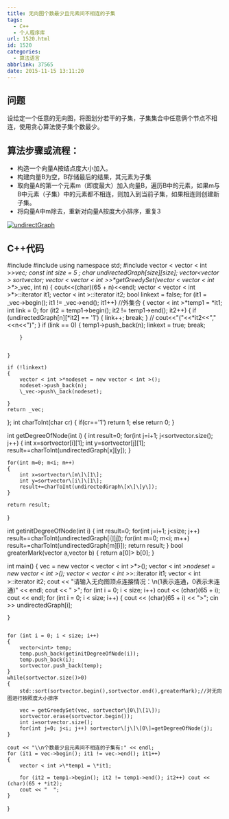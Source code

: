 ```yaml
---
title: 无向图个数最少且元素间不相连的子集
tags:
  - C++
  - 个人程序库
url: 1520.html
id: 1520
categories:
  - 算法语言
abbrlink: 37565
date: 2015-11-15 13:11:20
---
```


问题
--

设给定一个任意的无向图，将图划分若干的子集，子集集合中任意俩个节点不相连，使用贪心算法使子集个数最少。

**算法步骤或流程：**
------------

*   构造一个向量A按结点度大小加入。
*   构建向量B为空，B存储最后的结果，其元素为子集
*   取向量A的第一个元素m（即度最大）加入向量B，遍历B中的元素，如果m与B中元素（子集）中的元素都不相连，则加入到当前子集，如果相连则创建新子集。
*   将向量A中m除去，重新对向量A按度大小排序，重复3

[![undirectGraph](http://wangbaiyuan.cn/wp-content/uploads/2015/11/undirectGraph.png)](http://wangbaiyuan.cn/wp-content/uploads/2015/11/undirectGraph.png)

C++代码
-----

#include<iostream>
#include <algorithm>
using namespace std;
#include<vector>
vector < vector < int >*>*vec;
const int size = 5 ;
char undirectedGraph\[size\]\[size\];
vector<vector<int> > sortvector;
vector < vector < int >*>\*getGreedySet(vector < vector < int >\*>*_vec, int n)
{
    cout<<(char)(65 + n)<<endl;
    vector < vector < int >*>::iterator it1;
    vector < int >::iterator it2;
    bool linkext = false;
    for (it1 = \_vec->begin(); it1 != \_vec->end(); it1++)  //外集合
    {
        vector < int >\*temp1 = \*it1;
        int link = 0;
        for (it2 = temp1->begin(); it2 != temp1->end(); it2++)
        {
            if (undirectedGraph\[n\]\[*it2\] == '1')
            {
                link++;
                break;
            }
// cout<<"("<<*it2<<","<<n<<")";
        }
        if (link == 0)
        {
            temp1->push_back(n);
            linkext = true;
            break;

        }


    }

    if (!linkext)
    {
        vector < int >*nodeset = new vector < int >();
        nodeset->push_back(n);
        \_vec->push\_back(nodeset);

    }
    return _vec;
};
int charToInt(char cr)
{
    if(cr=='1')
        return 1;
    else
        return 0;
}

int getDegreeOfNode(int i)
{
    int result=0;
    for(int j=i+1; j<sortvector.size(); j++)
    {
        int x=sortvector\[i\]\[1\];
        int y=sortvector\[j\]\[1\];
        result+=charToInt(undirectedGraph\[x\]\[y\]);
    }

    for(int m=0; m<i; m++)
    {
        int x=sortvector\[m\]\[1\];
        int y=sortvector\[i\]\[1\];
        result+=charToInt(undirectedGraph\[x\]\[y\]);
    }

    return result;
}

int getinitDegreeOfNode(int i)
{
    int result=0;
    for(int j=i+1; j<size; j++) result+=charToInt(undirectedGraph\[i\]\[j\]);
    for(int m=0; m<i; m++) result+=charToInt(undirectedGraph\[m\]\[i\]);
    return result;
}
bool greaterMark(vector<int> a,vector<int> b)
{
    return a\[0\]> b\[0\];
}

int main()
{
    vec = new vector < vector < int >*>();
    vector < int >*nodeset = new vector < int >();
    vector < vector < int >*>::iterator it1;
    vector < int >::iterator it2;
    cout <<
         "请输入无向图顶点连接情况：\\n(1表示连通，0表示未连通)"
         << endl;
    cout << " >";
    for (int i = 0; i < size; i++) cout << (char)(65 + i);
    cout << endl;
    for (int i = 0; i < size; i++)
    {
        cout << (char)(65 + i) << ">";
        cin >> undirectedGraph\[i\];

    }


    for (int i = 0; i < size; i++)
    {
        vector<int> temp;
        temp.push_back(getinitDegreeOfNode(i));
        temp.push_back(i);
        sortvector.push_back(temp);
    }
    while(sortvector.size()>0)
    {
        std::sort(sortvector.begin(),sortvector.end(),greaterMark);//对无向图进行按照度大小排序

        vec = getGreedySet(vec, sortvector\[0\]\[1\]);
        sortvector.erase(sortvector.begin());
        int i=sortvector.size();
        for(int j=0; j<i; j++) sortvector\[j\]\[0\]=getDegreeOfNode(j);
    }

    cout << "\\n个数最少且元素间不相连的子集有:" << endl;
    for (it1 = vec->begin(); it1 != vec->end(); it1++)
    {
        vector < int >\*temp1 = \*it1;

        for (it2 = temp1->begin(); it2 != temp1->end(); it2++) cout << (char)(65 + *it2);
        cout << "  ";
    }
}